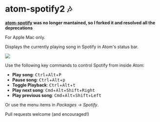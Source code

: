 # atom-spotify2 :notes:

__[atom-spotify] was no longer mantained, so I forked it and resolved all the deprecations__

For Apple Mac only.

Displays the currently playing song in Spotify in Atom's status bar.

![](https://dl.dropbox.com/s/5grx2ol4g4lcvb0/Screenshot%202014-02-28%2021.40.14.png)

Use the following key commands to control Spotify from inside Atom:

- **Play song**: <kbd>Ctrl</kbd>+<kbd>Alt</kbd>+<kbd>P</kbd>
- **Pause song**: <kbd>Ctrl</kbd>+<kbd>Alt</kbd>+<kbd>p</kbd>
- **Toggle Playback**: <kbd>Ctrl</kbd>+<kbd>Alt</kbd>+<kbd>t</kbd>
- **Play next song**: <kbd>Cmd</kbd>+<kbd>Alt</kbd>+<kbd>Shift</kbd>+<kbd>Right</kbd>
- **Play previous song**: <kbd>Cmd</kbd>+<kbd>Alt</kbd>+<kbd>Shift</kbd>+<kbd>Left</kbd>

Or use the menu items in *Packages -> Spotify*.

Pull requests welcome (and encouraged!)

[atom-spotify]: https://github.com/albertorestifo/atom-spotify2
